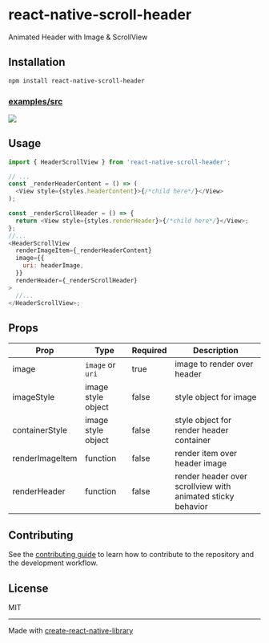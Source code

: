 # react-native-scroll-header

Animated Header with Image & ScrollView

## Installation

```sh
npm install react-native-scroll-header
```

### [examples/src](https://github.com/Chandravardhan8998/animated-scroll-heade/blob/master/example/src)

![](https://github.com/Chandravardhan8998/animated-scroll-header/blob/master/example/example.gif?raw=true)

## Usage

```js
import { HeaderScrollView } from 'react-native-scroll-header';

// ...
const _renderHeaderContent = () => (
  <View style={styles.headerContent}>{/*child here*/}</View>
);

const _renderScrollHeader = () => {
  return <View style={styles.renderHeader}>{/*child here*/}</View>;
};
//...
<HeaderScrollView
  renderImageItem={_renderHeaderContent}
  image={{
    uri: headerImage,
  }}
  renderHeader={_renderScrollHeader}
>
  //...
</HeaderScrollView>;
```

## Props

| Prop            | Type               | Required | Description                                                 |
| --------------- | ------------------ | -------- | ----------------------------------------------------------- |
| image           | `image` or `uri`   | true     | image to render over header                                 |
| imageStyle      | image style object | false    | style object for image                                      |
| containerStyle  | image style object | false    | style object for render header container                    |
| renderImageItem | function           | false    | render item over header image                               |
| renderHeader    | function           | false    | render header over scrollview with animated sticky behavior |

## Contributing

See the [contributing guide](CONTRIBUTING.md) to learn how to contribute to the repository and the development workflow.

## License

MIT

---

Made with [create-react-native-library](https://github.com/callstack/react-native-builder-bob)
